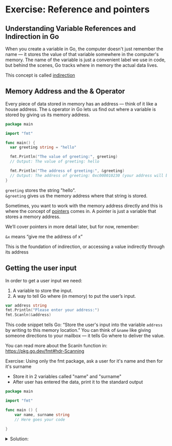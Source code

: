 # Exercise: Reference and pointers

## Understanding Variable References and Indirection in Go

When you create a variable in Go, the computer doesn't just remember the name — it stores the value of that variable somewhere in the computer's memory. The name of the variable is just a convenient label we use in code, but behind the scenes, Go tracks where in memory the actual data lives.

This concept is called [indirection](https://en.wikipedia.org/wiki/Indirection)

## Memory Address and the & Operator

Every piece of data stored in memory has an address — think of it like a house address. The `&` operator in Go lets us find out where a variable is stored by giving us its memory address.

```go
package main

import "fmt"

func main() {
  var greeting string = "hello"

  fmt.Println("The value of greeting:", greeting)
  // Output: The value of greeting: hello

  fmt.Println("The address of greeting:", &greeting)
  // Output: The address of greeting: 0xc000010230 (your address will be different)
}
```

`greeting` stores the string "hello".  
`&greeting` gives us the memory address where that string is stored.  

Sometimes, you want to work with the memory address directly and this is where the concept of [pointers](https://en.wikipedia.org/wiki/Pointer_(computer_programming)) comes in. A pointer is just a variable that stores a memory address.

We’ll cover pointers in more detail later, but for now, remember:

`&x` means “give me the address of x”

This is the foundation of indirection, or accessing a value indirectly through its address

## Getting the user input

In order to get a user input we need:

1. A variable to store the input.
2. A way to tell Go where (in memory) to put the user’s input.

```go
var address string
fmt.Println("Please enter your address:")
fmt.Scanln(&address)
```

This code snippet tells Go: “Store the user's input into the variable `address` by writing to this memory location.”
You can think of `&name` like giving someone directions to your mailbox — it tells Go where to deliver the value.

You can read more about the Scanln function in: https://pkg.go.dev/fmt#hdr-Scanning

Exercise: Using only the fmt package, ask a user for it's name and then for it's surname

- Store it in 2 variables called "name" and "surname"
- After user has entered the data, print it to the standard output

```go
package main

import "fmt"

func main () {
	var name, surname string
	// Here goes your code
	
}
```

<details>
<summary> Solution: </summary>

```go
package main

import "fmt"

func main () {
	var name, surname string
	// Here goes your code
	fmt.Println("Please enter your name")
	fmt.Scanln(&name)
	fmt.Println("Please enter your surname")
	fmt.Scanln(&surname)

	fmt.Printf("Your name is: " + name + " " + surname)
}

```

</details>
